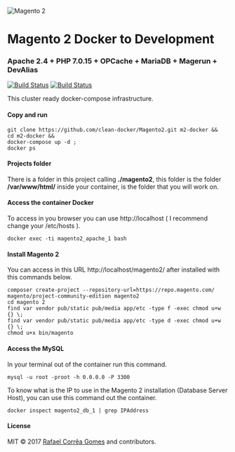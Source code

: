 ![Magento 2](https://cdn.rawgit.com/rafaelstz/magento2-snippets-visualstudio/master/images/icon.png)

#  Magento 2 Docker to Development

### Apache 2.4 + PHP 7.0.15 + OPCache + MariaDB + Magerun + DevAlias

[![Build Status](https://travis-ci.org/clean-docker/Magento2.svg?branch=master)](https://travis-ci.org/clean-docker/Magento2)
[![Build Status](https://images.microbadger.com/badges/image/rafaelcgstz/magento2.svg)](https://microbadger.com/images/rafaelcgstz/magento2)

This cluster ready docker-compose infrastructure.

#### Copy and run

```
git clone https://github.com/clean-docker/Magento2.git m2-docker &&
cd m2-docker &&
docker-compose up -d ;
docker ps
```

#### Projects folder

There is a folder in this project calling **./magento2**, this folder is the folder **/var/www/html/** inside your container, is the folder that you will work on.

#### Access the container Docker

To access in you browser you can use http://localhost ( I recommend change your /etc/hosts ).

```
docker exec -ti magento2_apache_1 bash
```

#### Install Magento 2

You can access in this URL http://localhost/magento2/ after installed with this commands below.

```
composer create-project --repository-url=https://repo.magento.com/ magento/project-community-edition magento2
cd magento 2
find var vendor pub/static pub/media app/etc -type f -exec chmod u+w {} \;
find var vendor pub/static pub/media app/etc -type d -exec chmod u+w {} \;
chmod u+x bin/magento
```

#### Access the MySQL

In your terminal out of the container run this command.

```
mysql -u root -proot -h 0.0.0.0 -P 3300
```

To know what is the IP to use in the Magento 2 installation (Database Server Host), you can use this command out the container.

```
docker inspect magento2_db_1 | grep IPAddress
```

#### License

MIT © 2017 [Rafael Corrêa Gomes](https://github.com/rafaelstz/) and contributors.
